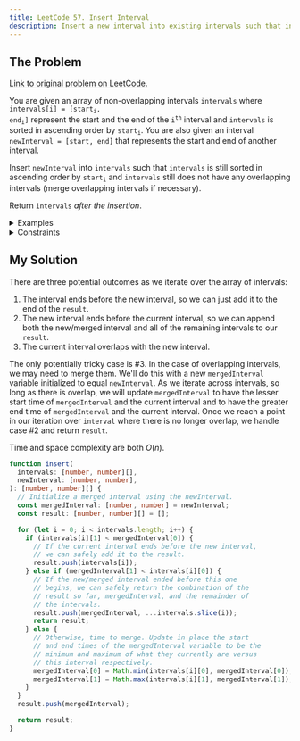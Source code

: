 ```yaml
---
title: LeetCode 57. Insert Interval
description: Insert a new interval into existing intervals such that intervals is still sorted in ascending order by start time, and intervals still does not have any overlapping intervals (merge overlapping intervals if necessary).
---
```


## The Problem

[Link to original problem on LeetCode.](https://leetcode.com/problems/insert-interval/)

You are given an array of non-overlapping intervals `intervals` where <code>intervals[i] = [start<sub>i</sub>, end<sub>i</sub>]</code> represent the start and the end of the <code>i<sup>th</sup></code> interval and `intervals` is sorted in ascending order by <code>start<sub>i</sub></code>. You are also given an interval `newInterval = [start, end]` that represents the start and end of another interval.

Insert `newInterval` into `intervals` such that `intervals` is still sorted in ascending order by <code>start<sub>i</sub></code> and `intervals` still does not have any overlapping intervals (merge overlapping intervals if necessary).

Return `intervals` _after the insertion_.

<details>
<summary>Examples</summary>

Example 1:

```
Input: intervals = [[1,3],[6,9]], newInterval = [2,5]
Output: [[1,5],[6,9]]
```

Example 2:

```
Input: intervals = [[1,2],[3,5],[6,7],[8,10],[12,16]], newInterval = [4,8]
Output: [[1,2],[3,10],[12,16]]
Explanation: Because the new interval [4,8] overlaps with [3,5],[6,7],[8,10].
```
</details>

<details>
<summary>Constraints</summary>


- <code>0 <= intervals.length <= 10<sup>4</sup></code>
- `intervals[i].length == 2`
- <code>0 <= start<sub>i</sub> <= end<sub>i</sub> <= 10<sup>5</sup></code>
- `intervals` is sorted by <code>start<sub>i</sub></code> in **ascending** order.
- `newInterval.length == 2`
- <code>0 <= start <= end <= 10<sup>5</sup></code>

</details>

## My Solution

There are three potential outcomes as we iterate over the array of intervals:

1. The interval ends before the new interval, so we can just add it to the end of the `result`.
2. The new interval ends before the current interval, so we can append both the new/merged interval and all of the remaining intervals to our `result`.
3. The current interval overlaps with the new interval.

The only potentially tricky case is #3. In the case of overlapping intervals, we may need to merge them. We'll do this with a new `mergedInterval` variable initialized to equal `newInterval`. As we iterate across intervals, so long as there is overlap, we will update `mergedInterval` to have the lesser start time of `mergedInterval` and the current interval and to have the greater end time of `mergedInterval` and the current interval. Once we reach a point in our iteration over `interval` where there is no longer overlap, we handle case #2 and return `result`.

Time and space complexity are both $O(n)$.

```typescript
function insert(
  intervals: [number, number][],
  newInterval: [number, number],
): [number, number][] {
  // Initialize a merged interval using the newInterval.
  const mergedInterval: [number, number] = newInterval;
  const result: [number, number][] = [];

  for (let i = 0; i < intervals.length; i++) {
    if (intervals[i][1] < mergedInterval[0]) {
      // If the current interval ends before the new interval,
      // we can safely add it to the result.
      result.push(intervals[i]);
    } else if (mergedInterval[1] < intervals[i][0]) {
      // If the new/merged interval ended before this one
      // begins, we can safely return the combination of the
      // result so far, mergedInterval, and the remainder of
      // the intervals.
      result.push(mergedInterval, ...intervals.slice(i));
      return result;
    } else {
      // Otherwise, time to merge. Update in place the start
      // and end times of the mergedInterval variable to be the
      // minimum and maximum of what they currently are versus
      // this interval respectively.
      mergedInterval[0] = Math.min(intervals[i][0], mergedInterval[0]);
      mergedInterval[1] = Math.max(intervals[i][1], mergedInterval[1]);
    }
  }
  result.push(mergedInterval);

  return result;
}
```
